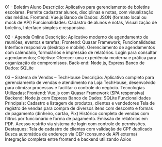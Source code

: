 01 - Boletim Aluno
Descrição: Aplicativo para gerenciamento de boletins escolares. Permite cadastrar alunos, disciplinas e notas, com visualização das médias.
Frontend: Vue.js
Banco de Dados: JSON (formato local ou mock de API)
Funcionalidades: Cadastro de alunos e notas, Visualização de boletins, Interface simples e responsiva.

02 - Agenda Online
Descrição: Aplicativo moderno de agendamento de reuniões, eventos e tarefas;
Frontend: Quasar Framework;
Funcionalidades: Interface responsiva (desktop e mobile). Gerenciamento de agendamentos com calendário, formulários e impressão de relatórios. Login para consultar agendamentos;
Objetivo: Oferecer uma experiência moderna e prática para organização de compromissos.
Back-end: Node.js, Express
Banco de Dados: SQLite

 03 – Sistema de Vendas – TechHouse
Descrição: Aplicativo completo para gerenciamento de vendas e atendimento na Loja TechHouse, desenvolvido para otimizar processos e facilitar o controle do negócio.
Tecnologias Utilizadas:
Frontend: Vue.js com Quasar Framework (SPA responsiva)
Backend: Node.js com Express
Banco de Dados: SQLite
Funcionalidades Principais:
Cadastro e listagem de produtos, clientes e vendedores
Tela de registro de vendas para compra de diversos itens com desconto e formas de pagamento (dinheiro, cartão, Pix)
Histórico completo de vendas com filtros por funcionário e forma de pagamento.
Emissão de relatórios em PDF.
Acesso restrito via sistema de login com controle de permissões.
Destaques:
Tela de cadastro de clientes com validação de CPF duplicado
Busca automática de endereço via CEP (consumo de API externa)
Integração completa entre frontend e backend utilizando Axios

